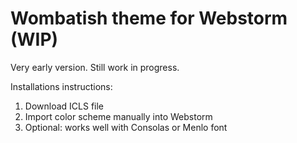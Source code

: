# Wombatish theme for Webstorm (WIP)
Very early version. Still work in progress. 

Installations instructions:
1) Download ICLS file
2) Import color scheme manually into Webstorm
3) Optional: works well with Consolas or Menlo font
